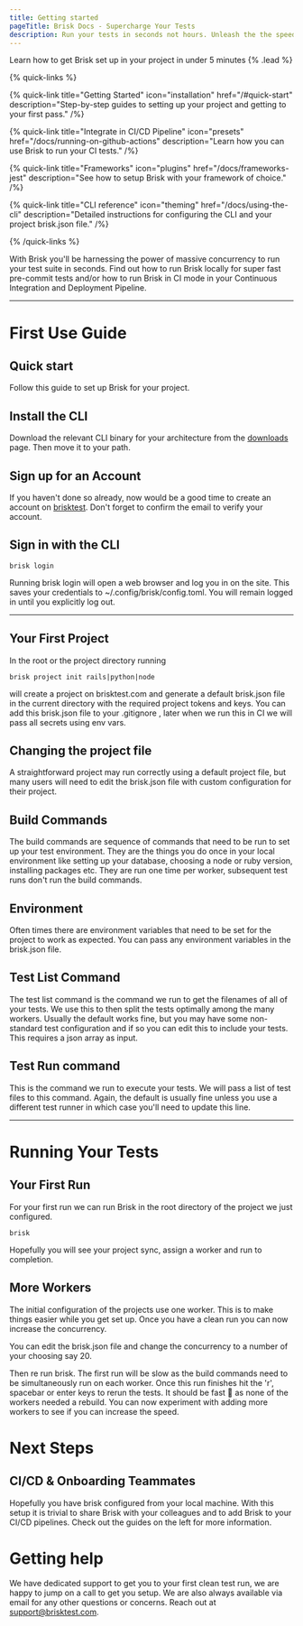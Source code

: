 ```yaml
---
title: Getting started
pageTitle: Brisk Docs - Supercharge Your Tests
description: Run your tests in seconds not hours. Unleash the the speed of your test suite.
---
```


Learn how to get Brisk set up in your project in under 5 minutes {% .lead %}

{% quick-links %}

{% quick-link title="Getting Started" icon="installation" href="/#quick-start" description="Step-by-step guides to setting up your project and getting to your first pass." /%}

{% quick-link title="Integrate in CI/CD Pipeline" icon="presets" href="/docs/running-on-github-actions" description="Learn how you can use Brisk to run your CI tests." /%}

{% quick-link title="Frameworks" icon="plugins" href="/docs/frameworks-jest" description="See how to setup Brisk with your framework of choice." /%}

{% quick-link title="CLI reference" icon="theming" href="/docs/using-the-cli" description="Detailed instructions for configuring the CLI and your project brisk.json file." /%}

{% /quick-links %}

With Brisk you'll be harnessing the power of massive concurrency to run your test suite in seconds. Find out how to run Brisk locally for super fast pre-commit tests and/or how to run Brisk in CI mode in your Continuous Integration and Deployment Pipeline.

---

# First Use Guide

## Quick start

Follow this guide to set up Brisk for your project.

## Install the CLI

Download the relevant CLI binary for your architecture from the [downloads](https://brisktest.com/download) page. Then move it to your path.

## Sign up for an Account

If you haven't done so already, now would be a good time to create an account on [brisktest](brisktest.com). Don't forget to confirm the email to verify your account.

## Sign in with the CLI

```shell
brisk login
```

Running brisk login will open a web browser and log you in on the site. This saves your credentials to ~/.config/brisk/config.toml. You will remain logged in until you explicitly log out.

---

## Your First Project

In the root or the project directory running

```shell
brisk project init rails|python|node
```

will create a project on brisktest.com and generate a default brisk.json file in the current directory with the required project tokens and keys.
You can add this brisk.json file to your .gitignore , later when we run this in CI we will pass all secrets using env vars.

## Changing the project file

A straightforward project may run correctly using a default project file, but many users will need to edit the brisk.json file with custom configuration for their project.

## Build Commands

The build commands are sequence of commands that need to be run to set up your test environment. They are the things you do once in your local environment like setting up your database, choosing a node or ruby version, installing packages etc. They are run one time per worker, subsequent test runs don't run the build commands.

## Environment

Often times there are environment variables that need to be set for the project to work as expected. You can pass any environment variables in the brisk.json file.

## Test List Command

The test list command is the command we run to get the filenames of all of your tests. We use this to then split the tests optimally among the many workers. Usually the default works fine,
but you may have some non-standard test configuration and if so you can edit this to include your tests. This requires a json array as input.

## Test Run command

This is the command we run to execute your tests. We will pass a list of test files to this command. Again, the default is usually fine unless you use a different test runner in which case you'll need to update this line.

---

# Running Your Tests

## Your First Run

For your first run we can run Brisk in the root directory of the project we just configured.

```shell
brisk
```

Hopefully you will see your project sync, assign a worker and run to completion.

## More Workers

The initial configuration of the projects use one worker. This is to make things easier while you get set up. Once you have a clean run you can now increase the concurrency.

You can edit the brisk.json file and change the concurrency to a number of your choosing say 20.

Then re run brisk. The first run will be slow as the build commands need to be simultaneously run on each worker. Once this run finishes hit the 'r', spacebar or enter keys to rerun the tests. It should be fast 🚀 as none of the workers needed a rebuild. You can now experiment with adding more workers to see if you can increase the speed.

# Next Steps

## CI/CD & Onboarding Teammates

Hopefully you have brisk configured from your local machine. With this setup it is trivial to share Brisk with your colleagues and to add Brisk to your CI/CD pipelines. Check out the guides on the left for more information.

# Getting help

We have dedicated support to get you to your first clean test run, we are happy to jump on a call to get you setup. We are also always available via email for any other questions or concerns. Reach out at <support@brisktest.com>.
